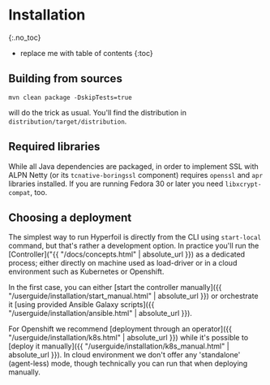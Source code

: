 # Installation
{:.no_toc}

* replace me with table of contents
{:toc}

## Building from sources

```
mvn clean package -DskipTests=true
```
will do the trick as usual. You'll find the distribution in `distribution/target/distribution`.

## Required libraries

While all Java dependencies are packaged, in order to implement SSL with ALPN Netty (or its `tcnative-boringssl` component) requires `openssl` and `apr` libraries installed. If you are running Fedora 30 or later you need `libxcrypt-compat`, too.

## Choosing a deployment

The simplest way to run Hyperfoil is directly from the CLI using `start-local` command, but that's rather a development option. In practice you'll run the [Controller]("{{ "/docs/concepts.html" | absolute_url }}) as a dedicated process; either directly on machine used as load-driver or in a cloud environment such as Kubernetes or Openshift.

In the first case, you can either [start the controller manually]({{ "/userguide/installation/start_manual.html" | absolute_url }}) or orchestrate it [using provided Ansible Galaxy scripts]({{ "/userguide/installation/ansible.html" | absolute_url }}).

For Openshift we recommend [deployment through an operator]({{ "/userguide/installation/k8s.html" | absolute_url }}) while it's possible to [deploy it manually]({{ "/userguide/installation/k8s_manual.html" | absolute_url }}). In cloud environment we don't offer any 'standalone' (agent-less) mode, though technically you can run that when deploying manually.
